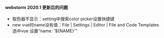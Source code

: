 #### webstorm 2020.1 更新后的问题
* 取色器不显示：setting中搜索color picker设置快捷键
* new vue时name没有值：File | Settings | Editor | File and Code Templates 选中vue 设置“name: '${NAME}'”